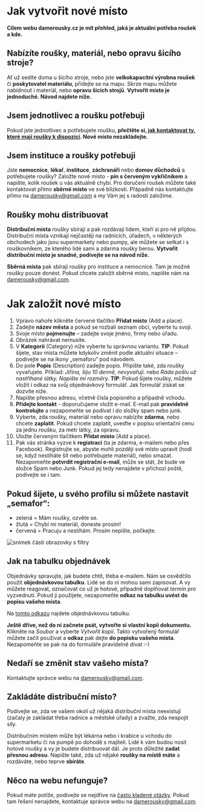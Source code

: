 # Jak vytvořit nové místo
**Cílem webu damerousky.cz je mít přehled, jaká je aktuální potřeba roušek a kde.**

## Nabízíte roušky, materiál, nebo opravu šicího stroje?
Ať už sedíte doma u šicího stroje, nebo jste  **velkokapacitní výrobna roušek** či **poskytovatel materiálu**, přidejte se na mapu. Skrze mapu můžete nabídnout i materiál, nebo **opravu šicích strojů**.
**Vytvořit místo je jednoduché. Návod najdete níže.**

## Jsem jednotlivec a roušku potřebuji
Pokud jste jednotlivec a potřebujete roušku, **přečtěte si, [jak kontaktovat ty, které mají roušky k dispozici](/ziskat-rousku). Nové místo nezakládejte.**

## Jsem instituce a roušky potřebuji
Jste **nemocnice**, **lékař**, **instituce**, **záchranáři** nebo **domov důchodců** a potřebujete roušky? 
Založte nové místo - **pin s červeným vykřičníkem** a  napište, kolik roušek u vás aktuálně chybí. 
Pro doručení roušek můžete také kontaktovat přímo **sběrné místo** ve své blízkosti.
Přápadně nás kontaktujte přímo na [damerousky@gmail.com](mailto:damerousky@gmail.com) a my Vám jej s radostí založíme.

## Roušky mohu distribuovat
**Distribuční místa** roušky sbírají a pak rozdávají lidem, kteří si pro ně přijdou. Distribuční místa vznikají nejčastěji na radnicích, úřadech, v některých obchodech jako jsou supermarkety nebo pumpy, ale můžete se setkat i s rouškovníkem, ze kterého lidé sami a zdarma roušky berou.
**Vytvořit distribuční místo je snadné, podívejte se na návod níže.**

**Sběrná místa** pak sbírají roušky pro instituce a nemocnice. Tam je možné roušky pouze donést. Pokud chcete založit sběrné místo, napište nám na [damerousky@gmail.com](mailto:damerousky@gmail.com).


# Jak založit nové místo
1. Vpravo nahoře klikněte červené tlačítko **Přidat místo** (Add a place).
2. Zadejte **název města** a pokud se rozbalí seznam obcí, vyberte tu svoji.
3. Svoje místo **pojmenujte** – zadejte svoje jméno, firmy nebo úřadu.
4. Obrázek nahrávat nemusíte.
5. V **Kategorii** (Category) níže vyberte tu správnou variantu.
**TIP**: Pokud šijete, stav místa můžete kdykoliv změnit podle aktuální situace – podívejte se na ikony „semaforu“ pod návodem.
6. Do pole **Popis** (Description) zadejte popis. Připište také, zda roušky vyvařujete.
Příklad: *Jiřina, šiju 10 denně, nevyvařuji.* nebo *Ráda pošlu už nastříhané látky. Napište mi rozměry.*
**TIP**: Pokud šijete roušky, můžete vložit i odkaz na svůj objednávkový formulář. Jak formulář získat se dozvíte níže.
7. Napište přesnou adresu, včetně čísla popisného a případně vchodu.
8. **Přidejte kontakt** - doporučujeme vložit e-mail. E-mail pak **pravidelně kontrolujte** a nezapomeňte se podívat i do složky spam nebo junk.
9. Vyberte, zda roušky, materiál nebo opravu nabízíte **zdarma**, nebo chcete **zaplatit**. Pokud chcete zaplatit, uveďte v popisu
 orientační cenu za jednu roušku, za metr látky, za opravu.
10. Uložte červeným tlačitkem **Přidat místo** (Add a place).
11. Pak vás stránka vyzve k **registraci** (ta je zdarma, e-mailem nebo přes Facebook). Registrujte se, abyste mohli později své místo
 upravit (hodí se, když nestíháte šít nebo potřebujete materiál), nebo smazat. Nezapomeňte **potvrdit registrační e-mail**, může se stát, že bude ve složce Spam nebo Junk. Pokud jej tedy nenajdete v příchozí poště, podívejte se i tam.

 
 ## Pokud šijete, u svého profilu si můžete nastavit „semafor“:
* zelená = Mám roušky, ozvěte se.
* žlutá = Chybí mi materiál, doneste prosím!
* červená = Pracuju a nestíhám. Prosím nepište, počkejte.

![snímek části obrazovky s filtry](/obrazky/semafor.png "Použití filtrů jako semaforu.")

## Jak na tabulku objednávek
Objednávky spravujte, jak budete chtít, třeba e-mailem. Nám se osvědčilo použít **objednávkovou tabulku**. Lidé se do ní mohou sami
zapisovat. A vy můžete reagovat, označovat co už je hotové, případně doplňovat termín pro vyzvednutí. Pokud ji použijete, nezapomeňte **odkaz na tabulku uvést do popisu vašeho místa**. 

Na [tomto odkazu](https://docs.google.com/spreadsheets/d/1w6YsVZd8Xq7XFZ6a11Xe2Tyk1199KwZUCfrZaCpDdN8/edit#gid=0) najdete
objednávkovou tabulku.

**Ještě dříve, než do ní začnete psát, vytvořte si vlastní kopii dokumentu.** Klikněte na *Soubor* a vyberte *Vytvořit kopii*.
Takto vytvořený formulář můžete začít používat a **odkaz** pak dejte **do popisku vašeho místa**. Nezapomeňte se pak na do formuláře pravidelně dívat :-)

## Nedaří se změnit stav vašeho místa?
Kontaktujte správce webu na [damerousky@gmail.com](mailto:damerousky@gmail.com).

## Zakládáte distribuční místo?
Podívejte se, zda ve vašem okolí už nějaká distribuční místa neexistují (začaly je zakládat třeba radnice a městské úřady)
a zvažte, zda nespojit síly.

Distribučním místem může být lékárna nebo i krabice u vchodu do supermarketu či na pumpě po dohodě s majiteli. Lidé k vám budou
nosit hotové roušky a vy je budete distribuovat dál. Je proto důležité **zadat přesnou adresu**. Napište také, zda už nějaké
**roušky na místě máte** a rozdáváte, nebo teprve **sbíráte**.

## Něco na webu nefunguje?
Pokud máte potíže, podívejte se nejdříve na [často kladené otázky](/faq).
Pokud tam řešení nenajdete, kontaktuje správce webu na [damerousky@gmail.com](mailto:damerousky@gmail.com).
